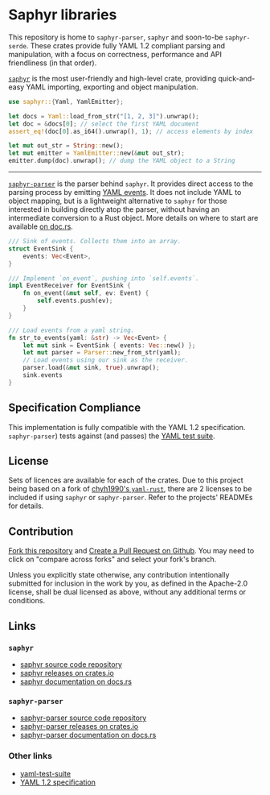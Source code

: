 # Saphyr libraries

This repository is home to `saphyr-parser`, `saphyr` and soon-to-be
`saphyr-serde`. These crates provide fully YAML 1.2 compliant parsing and
manipulation, with a focus on correctness, performance and API friendliness (in that order).

[`saphyr`](https://docs.rs/saphyr/latest/saphyr/) is the most user-friendly and
high-level crate, providing quick-and-easy YAML importing, exporting and object
manipulation.

```rs
use saphyr::{Yaml, YamlEmitter};

let docs = Yaml::load_from_str("[1, 2, 3]").unwrap();
let doc = &docs[0]; // select the first YAML document
assert_eq!(doc[0].as_i64().unwrap(), 1); // access elements by index

let mut out_str = String::new();
let mut emitter = YamlEmitter::new(&mut out_str);
emitter.dump(doc).unwrap(); // dump the YAML object to a String
```

---

[`saphyr-parser`](https://docs.rs/saphyr-parser/latest/saphyr_parser/) is the
parser behind `saphyr`. It provides direct access to the parsing process by
emitting [YAML
events](https://docs.rs/saphyr-parser/latest/saphyr_parser/parser/enum.Event.html).
It does not include YAML to object mapping, but is a lightweight alternative to
`saphyr` for those interested in building directly atop the parser, without
having an intermediate conversion to a Rust object. More details on where to
start are available [on
doc.rs](https://docs.rs/saphyr-parser/latest/saphyr_parser/parser/trait.EventReceiver.html).

```rs
/// Sink of events. Collects them into an array.
struct EventSink {
    events: Vec<Event>,
}

/// Implement `on_event`, pushing into `self.events`.
impl EventReceiver for EventSink {
    fn on_event(&mut self, ev: Event) {
        self.events.push(ev);
    }
}

/// Load events from a yaml string.
fn str_to_events(yaml: &str) -> Vec<Event> {
    let mut sink = EventSink { events: Vec::new() };
    let mut parser = Parser::new_from_str(yaml);
    // Load events using our sink as the receiver.
    parser.load(&mut sink, true).unwrap();
    sink.events
}
```

## Specification Compliance

This implementation is fully compatible with the YAML 1.2 specification.
`saphyr-parser`) tests against (and passes) the [YAML test
suite](https://github.com/yaml/yaml-test-suite/).

## License

Sets of licences are available for each of the crates. Due to this project
being based on a fork of [chyh1990's
`yaml-rust`](https://github.com/chyh1990/yaml-rust), there are 2 licenses to be
included if using `saphyr` or `saphyr-parser`. Refer to the projects' READMEs
for details.

## Contribution

[Fork this repository](https://github.com/saphyr-rs/saphyr/fork) and
[Create a Pull Request on Github](https://github.com/saphyr-rs/saphyr/compare/master...saphyr-rs:saphyr:master).
You may need to click on "compare across forks" and select your fork's branch.

Unless you explicitly state otherwise, any contribution intentionally submitted
for inclusion in the work by you, as defined in the Apache-2.0 license, shall
be dual licensed as above, without any additional terms or conditions.

## Links
### `saphyr`
* [saphyr source code repository](https://github.com/saphyr-rs/saphyr/tree/master/saphyr)
* [saphyr releases on crates.io](https://crates.io/crates/saphyr)
* [saphyr documentation on docs.rs](https://docs.rs/saphyr/latest/saphyr/)

### `saphyr-parser`
* [saphyr-parser source code repository](https://github.com/saphyr-rs/saphyr/tree/master/parser)
* [saphyr-parser releases on crates.io](https://crates.io/crates/saphyr-parser)
* [saphyr-parser documentation on docs.rs](https://docs.rs/saphyr-parser/latest/saphyr-parser/)

### Other links
* [yaml-test-suite](https://github.com/yaml/yaml-test-suite)
* [YAML 1.2 specification](https://yaml.org/spec/1.2.2/)
